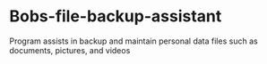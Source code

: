 # Bobs-file-backup-assistant
Program assists in backup and maintain personal data files such as documents, pictures, and videos

